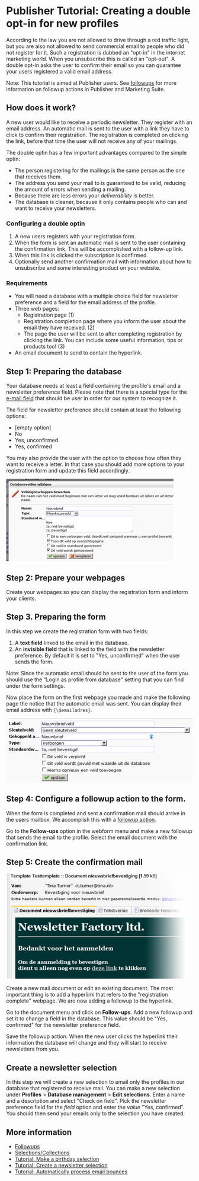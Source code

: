 # Publisher Tutorial: Creating a double opt-in for new profiles

According to the law you are not allowed to drive through a red traffic 
light, but you are also not allowed to send commercial email to people 
who did not register for it. Such a registration is dubbed an "opt-in" 
in the internet marketing world. When you unsubscribe this is called an 
"opt-out". A double opt-in asks the user to confirm their email so you 
can guarantee your users registered a valid email address.

Note: This tutorial is aimed at Publisher users. See [followups](./follow-up-manager) 
for more information on followup actions in Publisher and Marketing Suite.

## How does it work?

A new user would like to receive a periodic newsletter. They register 
with an email address. An automatic mail is sent to the user with a link 
they have to click to confirm their registration. The registration is 
completed on clicking the link, before that time the user will not receive 
any of your mailings.

The double optin has a few important advantages compared to the simple 
optin:
- The person registering for the mailings is the same person as the one 
that receives them.
- The address you send your mail to is guaranteed to be valid, reducing 
the amount of errors when sending a mailing.
- Because there are less errors your *deliverability* is better.
- The database is cleaner, because it only contains people who can and 
want to receive your newsletters.

### Configuring a double optin

1.  A new users registers with your registration form.
2.  When the form is sent an automatic mail is sent to the user containing 
the confirmation link. This will be accomplished with a follow-up link.
3.  When this link is clicked the subscription is confirmed.
4.  Optionally send another confirmation mail with information about 
    how to unsubscribe and some interesting product on your website.

### Requirements

- You will need a database with a multiple choice field for newsletter preference 
and a field for the email address of the profile.
-   Three web pages:
    -   Registration page (1)
    -   Registration completion page where you inform the user about the 
    email they have received. (2)
    -   The page the user will be sent to after completing registration by 
    clicking the link. You can include some useful information, tips or 
    products too!
        (3)
-   An email document to send to contain the hyperlink.

## Step 1: Preparing the database

Your database needs at least a field containing the profile's email and 
a newsletter preference field. Please note that there is a special type 
for the [e-mail field](./database-fields-and-collections) that 
should be user in order for our system to recognize it.

The field for newsletter preference should contain at least the following 
options:

-   [empty option]
-   No
-   Yes, unconfirmed
-   Yes, confirmed

You may also provide the user with the option to choose how often they 
want to receive a letter. In that case you should add more options to 
your registration form and update this field accordingly.

![](../images/afbeelding.png)

## Step 2: Prepare your webpages

Create your webpages so you can display the registration form and inform 
your clients.

## Step 3. Preparing the form

In this step we create the registration form with two fields:

1.  A **text field** linked to the email in the database.
2.  An **invisible field** that is linked to the field with the newsletter 
preference. By default it is set to "Yes, unconfirmed" when the user sends 
the form.

Note: Since the automatic email should be sent to the user of the form 
you should use the "Login as profile from database" setting that you 
can find under the form settings.

Now place the form on the first webpage you made and make the following page 
the notice that the automatic email was sent. You can display their email 
address with `{\$emailadres}`.

![](../images/afbeelding2.png)

## Step 4: Configure a followup action to the form.

When the form is completed and sent a confirmation mail should arrive in 
the users mailbox. We accomplish this with a [followup action](./follow-up-manager).

Go to the **Follow-ups** option in the webform menu and make a new followup 
that sends the email to the profile. Select the email document with the 
confirmation link.

## Step 5: Create the confirmation mail

![](../images/afbeelding3.png)

Create a new mail document or edit an existing document. The most 
important thing is to add a hyperlink that refers to the "registration complete" 
webpage. We are now adding a followup to the hyperlink.

Go to the document menu and click on **Follow-ups**. Add a new followup 
and set it to change a field in the database. This value should be "Yes, confirmed" 
for the newsletter preference field.

Save the followup action. When the new user clicks the hyperlink their 
information the database will change and they will start to receive 
newsletters from you.

## Create a newsletter selection

In this step we will create a new selection to email only the profiles 
in our database that registered to receive mail. You can make a new selection 
under **Profiles** > **Database management** > **Edit selections**. Enter 
a name and a description and select "Check on field". Pick the newsletter 
preference field for the *field* option and enter the *value* "Yes, confirmed". 
You should then send your emails only to the selection you have created.

## More information

* [Followups](./follow-up-manager)
* [Selections/Collections](./selections-introduction)
* [Tutorial: Make a birthday selection](./how-to-create-a-birthday-selection)
* [Tutorial: Create a newsletter selection](./create-a-mailing-list)
* [Tutorial: Automatically process email bounces](./automatically-process-bounces)
